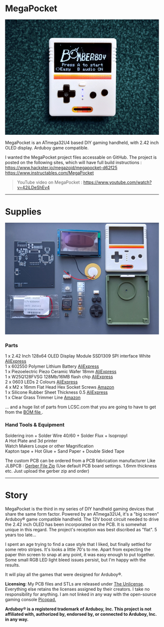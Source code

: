 # MegaPocket

![mp3](https://github.com/Megazoids-Hut/MegaPocket/blob/main/images/mp3.jpg)

MegaPocket is an ATmega32U4 based DIY gaming handheld, with 2.42 inch OLED display. Arduboy game compatible.

I wanted the MegaPocket project files accessable on GitHub. The project is posted on the following sites, which will have full build instructions :  
https://www.hackster.io/megazoid/megapocket-d62f25  
https://www.instructables.com/MegaPocket  

> YouTube video on MegaPocket : https://www.youtube.com/watch?v=42iLDeShEv4
  
________________________________________________________________  
  
# Supplies

![mp2](https://github.com/Megazoids-Hut/MegaPocket/blob/main/images/mp2.jpg)

### Parts
1 x 2.42 Inch 128x64 OLED Display Module SSD1309 SPI interface White [AliExpress](https://vi.aliexpress.com/item/1005006100836064.html)  
1 x 602550 Polymer Lithium Battery [AliExpress](https://vi.aliexpress.com/item/1005006898814536.html)  
1 x Piezoelectric Piezo Ceramic Wafer 18mm [AliExpress](https://vi.aliexpress.com/item/1005007163777390.html)  
1 x W25Q128FVSG 128Mb/16MB flash chip [AliExpress](https://vi.aliexpress.com/item/32635057471.html)  
2 x 0603 LEDs 2 Colours [AliExpress](https://vi.aliexpress.com/item/1005005431944057.html)  
4 x M2 x 16mm Flat Head Hex Socket Screws [Amazon](https://www.amazon.co.uk/FandWay-Countersunk-Machine-Washers-Assortment/dp/B0B7JLDV6V/?th=1)  
1 x Silicone Rubber Sheet Thickness 0.5 [AliExpress](https://vi.aliexpress.com/item/1005006921978058.html)  
1 x Clear Grass Trimmer Line [Amazon](https://www.amazon.co.uk/Oregon-69-482-CL-Round-Strimmer-Trimmers/dp/B07SQKP6B3/)  

... and a huge list of parts from LCSC.com that you are going to have to get from the [BOM file ](https://github.com/Megazoids-Hut/MegaPocket/tree/main/bom).  

### Hand Tools & Equipment  

Soldering iron + Solder Wire 40/60 + Solder Flux + Isopropyl  
A Hot Plate and 3d printer  
Watch Makers Loupe or other Magnification  
Kapton tape + Hot Glue + Sand Paper + Double Sided Tape   

The custom PCB can be ordered from a PCB fabrication manufacturer Like JLBPCB : [Gerber File Zip](https://github.com/Megazoids-Hut/MegaPocket/blob/main/gerber/gerber_pcb_megapocket.zip) (Use default PCB board settings. 1.6mm thickness etc. Just upload the gerber zip and order)

________________________________________________________________  
  
# Story

MegaPocket is the third in my series of DIY handheld gaming devices that share the same form factor. Powered by an ATmega32U4, it's a "big screen" Arduboy® game compatible handheld. The 12V boost circuit needed to drive the 2.42 inch OLED has been incorporated on the PCB. It is somewhat unique in this regard. The project's reception was best discribed as "flat". 5 years too late...  

I spent an age trying to find a case style that I liked, but finally settled for some retro stripes. It's looks a little 70's to me. Apart from expecting the paper thin screen to snap at any point, it was easy enough to put together. Some small RGB LED light bleed issues persist, but I'm happy with the results. 

It will play all the games that were designed for Arduboy®. 

<b>Licensing</b>: My PCB files and STLs are released under [The Unlicense](https://unlicense.org/). Everything else retains the licenses assigned by their creators. I take no responsibility for anything. I am not linked in any way with the open-source gaming console [Picopad.](https://picopad.eu/en/)

<b>Arduboy® is a registered trademark of Arduboy, Inc. This project is not affiliated with, authorized by, endorsed by, or connected to Arduboy, Inc. in any way.</b>
